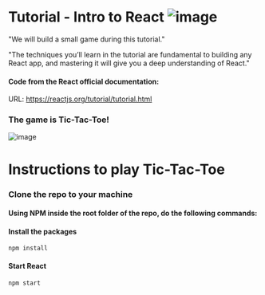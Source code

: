 # Tutorial - Intro to React     ![image](https://img.shields.io/badge/React-20232A?style=for-the-badge&logo=react&logoColor=61DAFB)
"We will build a small game during this tutorial."

"The techniques you’ll learn in the tutorial are fundamental to building any React app, and mastering it will give you a deep understanding of React."

#### Code from the React official documentation:
URL: https://reactjs.org/tutorial/tutorial.html

### The game is Tic-Tac-Toe!

![image](https://media0.giphy.com/media/26grMgCg1xZh28AF2/giphy.gif?cid=790b7611144213aea6e3f86c4319788d47914df4cd2947e5&rid=giphy.gif&ct=g)

# Instructions to play Tic-Tac-Toe
### Clone the repo to your machine
#### Using NPM inside the root folder of the repo, do the following commands:
#### Install the packages
```
npm install
```
#### Start React 
```
npm start
```
